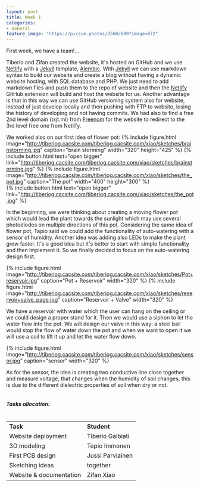 ```yaml
---
layout: post
title: Week 1
categories:
- General
feature_image: "https://picsum.photos/2560/600?image=872"
---
```


First week, we have a team!...

Tiberio and Zifan created the website, it's hosted on GitHub and we use [Netlify](https://www.netlify.com) with a [Jekyll](https://jekyllrb.com) template, [Alembic](https://alembic.darn.es). With [Jekyll](https://jekyllrb.com) we can use markdown syntax to build our website and create a blog without having a dynamic website hosting, with SQL database and PHP. We just need to add markdown files and push them to the repo of website and then the [Netlify](https://www.netlify.com) GitHub extension will build and host the website for us. Another advantage is that in this way we can use GitHub versioning system also for website, instead of just develop locally and then pushing with FTP to website, losing the history of developing and not having commits.
We had also to find a free 2nd level domain (txjt.ml) from [Freenom](https://www.freenom.com/en/index.html?lang=en) for the website to redirect to the 3rd level free one from Netlify.

We worked also on our first idea of flower pot:
{% include figure.html image="http://tiberiog.cacsite.com/tiberiog.cacsite.com/xiao/sketches/brainstorming.jpg" caption="brain storming" width="320" height="425" %}
{% include button.html text="open bigger" link="http://tiberiog.cacsite.com/tiberiog.cacsite.com/xiao/sketches/brainstorming.jpg" %}
{% include figure.html image="http://tiberiog.cacsite.com/tiberiog.cacsite.com/xiao/sketches/the_pot.jpg" caption="The pot" width="400" height="300" %}  
{% include button.html text="open bigger" link="http://tiberiog.cacsite.com/tiberiog.cacsite.com/xiao/sketches/the_pot.jpg" %}
<p>
In the beginning, we were thinking about creating a moving flower pot which would lead the plant towards the sunlight which may use several photodiodes on multiple directions of this pot. Considering the same idea of flower pot, Tapio said we could add the functionality of auto-watering with a sensor of humidity. Another idea was adding also LEDs to make the plant grow faster. It's a good idea but it's better to start with simple functionality and then implement it. So we finally decided to focus on the auto-watering design first.  
</p>

{% include figure.html image="http://tiberiog.cacsite.com/tiberiog.cacsite.com/xiao/sketches/Pot+reservoir.jpg" caption="Pot + Reservoir" width="320" %}
{% include figure.html image="http://tiberiog.cacsite.com/tiberiog.cacsite.com/xiao/sketches/reservoir+valve_page.jpg" caption="Reservoir + Valve" width="320" %}  

<p>
We have a reservoir with water which the user can hang on the ceiling or we could design a proper stand for it. Then we would use a siphon to let the water flow into the pot. We will design our valve in this way: a steel ball would stop the flow of water down the pot and when we want to open it we will use a coil to lift it up and let the water flow down.
</p>

{% include figure.html image="http://tiberiog.cacsite.com/tiberiog.cacsite.com/xiao/sketches/sensor.jpg" caption="sensor" width="320" %}  

<p>
As for the sensor, the idea is creating two conductive line close together and measure voltage, that changes when the humidity of soil changes, this is due to the different dielectric properties of soil when dry or not.
</p>

<h5 id="tasks-allocation" style="display:inline-block">Tasks allocation:</h5>  

<table style= "word-wrap:break-word;word-break:break-all;">
<tr>
<td><b>Task</b></td>
<td><b>Student</b></td>
</tr>
<tr>
<td>Website deployment </td>
<td>Tiberio Galbiati</td>
</tr>
<tr>
<td>3D modeling </td>
<td>Tepio Immonen</td>
</tr>
<tr>
<td>First PCB design </td>
<td> Jussi Parviainen</td>
</tr>
<tr>
<td>Sketching ideas  </td>
<td>together</td>
</tr>
<tr>
<td>Website & documentation</td>
<td>Zifan Xiao</td>
</tr>
</table>

